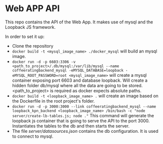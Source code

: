 # Web APP API

This repo contains the API of the Web App.
It makes use of mysql and the Loopback JS framework.

In order to set it up:

* Clone the repository
* `docker build -t <mysql_image_name> ./docker_mysql` will build an mysql image.
* `docker run -d -p 6603:3306 -v <path_to_project>/.db/mysql:/var/lib/mysql --name coffeeratingbackend_mysql -eMYSQL_DATABASE=loopback -eMYSQL_ROOT_PASSWORD=root <mysql_image_name>` will create a mysql container exposing port 6603 and database loopback. 
Will create a hidden folder db/mysql where all the data are going to be stored. <path_to_project> is required as docker
expects absolute paths.
* `docker build -t <loopback_image_name> .` will create an image based on the Dockerfile in the root project's folder.
* `docker run -d -p 3000:3000 --link coffeeratingbackend_mysql --name loopback_kpn_backend <loopback_image_name> /bin/bash -c "node server/create-lb-tables.js; node ."`
This command will generate the loopback js container that is going to serve the API to the port 3000. Instantiates the tables
to the db and then starts the server.
*  The file _server/datasources.json_ contains the db configuration. It is used to connect to mysql.
